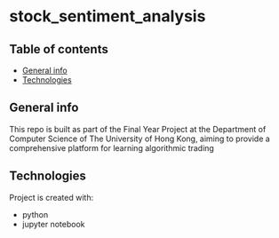# stock_sentiment_analysis

## Table of contents
* [General info](#general-info)
* [Technologies](#technologies)

## General info
This repo is built as part of the Final Year Project at the Department of Computer Science of The University of Hong Kong, aiming to provide a comprehensive platform for learning algorithmic trading
	
## Technologies
Project is created with:
- python
- jupyter notebook
